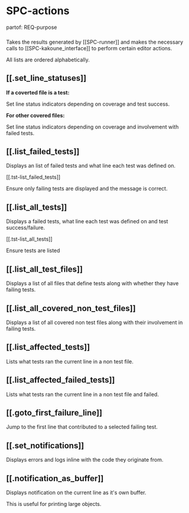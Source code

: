 # SPC-actions
partof: REQ-purpose
###

Takes the results generated by [[SPC-runner]]
and makes the necessary calls to [[SPC-kakoune_interface]]
to perform certain editor actions.

All lists are ordered alphabetically.

## [[.set_line_statuses]]

__If a coverted file is a test:__

Set line status indicators depending on coverage and test success.

__For other covered files:__

Set line status indicators depending on coverage and involvement with failed tests.

## [[.list_failed_tests]]

Displays an list of failed tests and what line each test was defined on.

[[.tst-list_failed_tests]]

Ensure only failing tests are displayed and the message is correct.

## [[.list_all_tests]]

Displays a failed tests, what line each test was defined on and test success/failure.

[[.tst-list_all_tests]]

Ensure tests are listed

## [[.list_all_test_files]]

Displays a list of all files that define tests along with whether they have failing tests.

## [[.list_all_covered_non_test_files]]

Displays a list of all covered non test files along with their involvement in failing tests.

## [[.list_affected_tests]]

Lists what tests ran the current line in a non test file.

## [[.list_affected_failed_tests]]

Lists what tests ran the current line in a non test file and failed.

## [[.goto_first_failure_line]]

Jump to the first line that contributed to a selected failing test.

## [[.set_notifications]]

Displays errors and logs inline with the code they originate from.

## [[.notification_as_buffer]]

Displays notification on the current line as it's own buffer.

This is useful for printing large objects.
